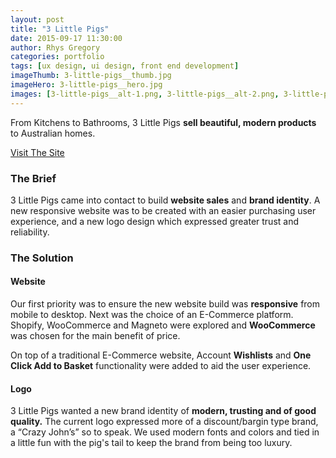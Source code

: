 ```yaml
---
layout: post
title: "3 Little Pigs"
date: 2015-09-17 11:30:00
author: Rhys Gregory
categories: portfolio
tags: [ux design, ui design, front end development]
imageThumb: 3-little-pigs__thumb.jpg
imageHero: 3-little-pigs__hero.jpg
images: [3-little-pigs__alt-1.png, 3-little-pigs__alt-2.png, 3-little-pigs__alt-3.png]
---
```

From Kitchens to Bathrooms, 3 Little Pigs **sell beautiful, modern products** to Australian homes.

<a class="o-btn  c-btn" href="http://3littlepigs.net.au" target="_blank">Visit The Site <i class="i-new-tab"></i></a>

### The Brief
3 Little Pigs came into contact to build **website sales** and **brand identity**. A new responsive website was to be created with an easier purchasing user experience, and a new logo design which expressed greater trust and reliability.

### The Solution

#### Website
Our first priority was to ensure the new website build was **responsive** from mobile to desktop. Next was the choice of an E-Commerce platform. Shopify, WooCommerce and Magneto were explored and **WooCommerce** was chosen for the main benefit of price.

On top of a traditional E-Commerce website, Account **Wishlists** and **One Click Add to Basket** functionality were added to aid the user experience.

#### Logo

3 Little Pigs wanted a new brand identity of **modern, trusting and of good quality.** The current logo expressed more of a discount/bargin type brand, a “Crazy John’s” so to speak. We used modern fonts and colors and tied in a little fun with the pig's tail to keep the brand from being too luxury.